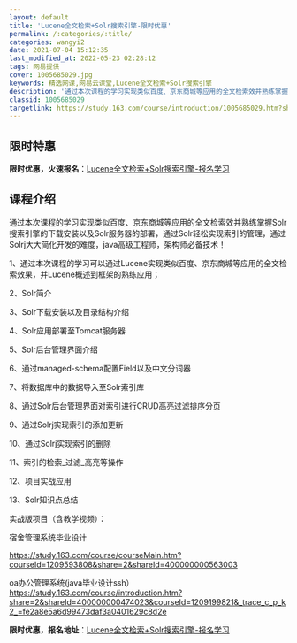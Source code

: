 ```yaml
---
layout: default
title: 'Lucene全文检索+Solr搜索引擎-限时优惠'
permalink: /:categories/:title/
categories: wangyi2
date: 2021-07-04 15:12:35
last_modified_at: 2022-05-23 02:28:12
tags: 网易提供
cover: 1005685029.jpg
keywords: 精选网课,网易云课堂,Lucene全文检索+Solr搜索引擎
description: '通过本次课程的学习实现类似百度、京东商城等应用的全文检索效并熟练掌握Solr搜索引擎的下载安装以及Solr服务器的部署，'
classid: 1005685029
targetlink: https://study.163.com/course/introduction/1005685029.htm?share=1&shareId=1025206652&utm_campaign=share&utm_medium=iphoneShare&utm_source=&utm_u=1025206652
---
```


## 限时特惠

**限时优惠，火速报名**：[Lucene全文检索+Solr搜索引擎-报名学习](https://study.163.com/course/introduction/1005685029.htm?share=1&shareId=1025206652&utm_campaign=share&utm_medium=iphoneShare&utm_source=&utm_u=1025206652)

## 课程介绍

通过本次课程的学习实现类似百度、京东商城等应用的全文检索效并熟练掌握Solr搜索引擎的下载安装以及Solr服务器的部署，通过Solr轻松实现索引的管理，通过Solrj大大简化开发的难度，java高级工程师，架构师必备技术！

1、通过本次课程的学习可以通过Lucene实现类似百度、京东商城等应用的全文检索效果，并Lucene概述到框架的熟练应用；

2、Solr简介

3、Solr下载安装以及目录结构介绍

4、Solr应用部署至Tomcat服务器

5、Solr后台管理界面介绍

6、通过managed-schema配置Field以及中文分词器

7、将数据库中的数据导入至Solr索引库

8、通过Solr后台管理界面对索引进行CRUD高亮过滤排序分页

9、通过Solrj实现索引的添加更新

10、通过Solrj实现索引的删除

11、索引的检索_过滤_高亮等操作

12、项目实战应用

13、Solr知识点总结

实战版项目（含教学视频）：

宿舍管理系统毕业设计

https://study.163.com/course/courseMain.htm?courseId=1209593808&share=2&shareId=400000000563003



oa办公管理系统(java毕业设计ssh）https://study.163.com/course/introduction.htm?share=2&shareId=400000000474023&courseId=1209199821&_trace_c_p_k2_=fe2a8e5a6d99473daf3a0401629c8d2e

**限时优惠，报名地址**：[Lucene全文检索+Solr搜索引擎-报名学习](https://study.163.com/course/introduction/1005685029.htm?share=1&shareId=1025206652&utm_campaign=share&utm_medium=iphoneShare&utm_source=&utm_u=1025206652)

